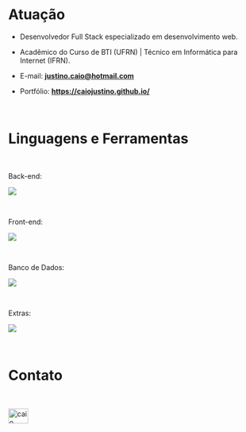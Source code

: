 <h1 align="left">Atuação</h1>

- Desenvolvedor Full Stack especializado em desenvolvimento web.<br>

- Acadêmico do Curso de BTI (UFRN) | Técnico em Informática para Internet (IFRN).<br>

- E-mail: <b>justino.caio@hotmail.com</b></p>

- Portfólio: <b>https://caiojustino.github.io/</b></p><br>

<h1 align="left">Linguagens e Ferramentas</h1><br>

<p align="left">Back-end:</p>
<p align="left">
  <a href="https://skillicons.dev">
    <img src="https://skillicons.dev/icons?i=python,flask,php,laravel" />
  </a>
</p><br>

<p align="left">Front-end:</p>
<p align="left">
  <a href="https://skillicons.dev">
    <img src="https://skillicons.dev/icons?i=html,css,bootstrap,js" />
  </a>
</p><br>

<p align="left">Banco de Dados:</p>
<p align="left">
  <a href="https://skillicons.dev">
    <img src="https://skillicons.dev/icons?i=mysql,sqlite" />
  </a>
</p><br>

<p align="left">Extras:</p>
<p align="left">
  <a href="https://skillicons.dev">
    <img src="https://skillicons.dev/icons?i=figma,vscode,replit,git,gitlab,linux" />
  </a>
</p><br>

<h1 align="left">Contato</h1><br>

<p align="left">
<a href="https://www.linkedin.com/in/caio-victor-alves-justino-0a0a94241" target="blank"><img align="center" src="https://raw.githubusercontent.com/rahuldkjain/github-profile-readme-generator/master/src/images/icons/Social/linked-in-alt.svg" alt="caio victor alves justino" height="30" width="40" /></a>
</p>
